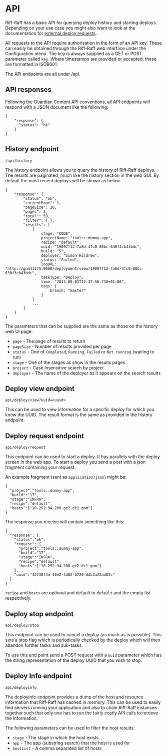 <!--- next:hooksAndCD -->
API
===

Riff-Raff has a basic API for querying deploy history and starting deploys.  Depending on your use case you might also
want to look at the documentation for [external deploy requests](externalRequest).

All requests to the API require authorisation in the form of an API key.  These can easily be obtained through the
Riff-Raff web interface under the Configuration menu.  The key is always supplied as a GET or POST parameter called
`key`. Where timestamps are provided or accepted, these are formatted in ISO8601.

The API endpoints are all under /api.

API responses
-------------

Following the Guardian Content API conventions, all API endpoints will respond with a JSON document like the following:

    {
        "response": {
          "status": "ok"
        }
    }

History endpoint
----------------

`/api/history`

The history endpoint allows you to query the history of Riff-Raff deploys.  The results are paginated, much like
the history section in the web GUI.  By default the most recent deploys will be shown as below.

    {
        "response": {
            "status": "ok",
            "currentPage": 1,
            "pageSize": 20,
            "pages": 3,
            "total": 59,
            "filter": { },
            "results": [
                {
                    stage: "CODE",
                    projectName: "tools::dummy-app",
                    recipe: "default",
                    uuid: "19097f12-7a8d-4fc0-80bc-630f3cb43bdc",
                    build: "5",
                    deployer: "Simon Hildrew",
                    status: "Failed",
                    logURL: "http://gnm41175:9000/deployment/view/19097f12-7a8d-4fc0-80bc-630f3cb43bdc",
                    taskType: "Deploy",
                    time: "2013-09-03T12:37:56.738+01:00",
                    tags: {
                        branch: "master"
                    }
                }
                ...
            ]
        }
    }

The parameters that can be supplied are the same as those on the history web UI page:

  * `page` - The page of results to return
  * `pageSize` - Number of results provided per page
  * `status` - One of `Completed`, `Running`, `Failed` or `Not running` (waiting to run)
  * `stage` - One of the stages as show in the results pages
  * `project` - Case insensitive search by project
  * `deployer` - The name of the deployer as it appears on the search results

Deploy view endpoint
--------------------

`api/deploy/view?uuid=<uuid>`

This can be used to view information for a specific deploy for which you know the UUID. The result format is the same
as provided in the history endpoint.

Deploy request endpoint
-----------------------

`api/deploy/request`

This endpoint can be used to start a deploy. It has parallels with the deploy screen in the web app. To start a deploy
you send a post with a json fragment containing your request.

An example fragment (sent as `application/json`) might be:

    {
      "project":"tools::dummy-app",
      "build":"17",
      "stage":"INFRA",
      "recipe":"default",
      "hosts":["10-252-94-200.gc2.dc1.gnm"]
    }

The response you receive will contain something like this:

    {
      "response": {
        "status":"ok",
        "request": {
          "project":"tools::dummy-app",
          "build":"17",
          "stage":"INFRA",
          "recipe":"default",
          "hosts":["10-252-94-200.gc2.dc1.gnm"]
        },
        "uuid":"42738f4a-40e2-4d82-b720-ddb4a22ad81c"
      }
    }

`recipe` and `hosts` are optional and default to `default` and the empty list respectively.

Deploy stop endpoint
--------------------

`api/deploy/stop`

This endpoint can be used to cancel a deploy (as much as is possible). This sets a stop flag which is periodically
checked by the deploy which will then abandon further tasks and sub-tasks.

To use this end point send a POST request with a `uuid` parameter which has the string representation of the deploy UUID
that you wish to stop.


Deploy Info endpoint
--------------------

`api/deployinfo`

The deployinfo endpoint provides a dump of the host and resource information that Riff-Raff has cached in memory. This
can be used to easily find servers running your application and also to chain Riff-Raff instances together such that
only one has to run the fairly costly API calls to retrieve the information.

The following parameters can be used to filter the host results:
  * `stage` - The stage in which the host exists
  * `app` - The app (substring search) that the host is used for
  * `hostList` - A comma separated list of hosts
